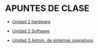 # APUNTES DE CLASE  
- [Unidad 2 hardware](UD1_hw/Readme.md)  

- [Unidad 2 Software](UD1_Soft/Readme.md)  

- [Unidad 3 Admin. de sistemas operativos](UD3/Readme.md)